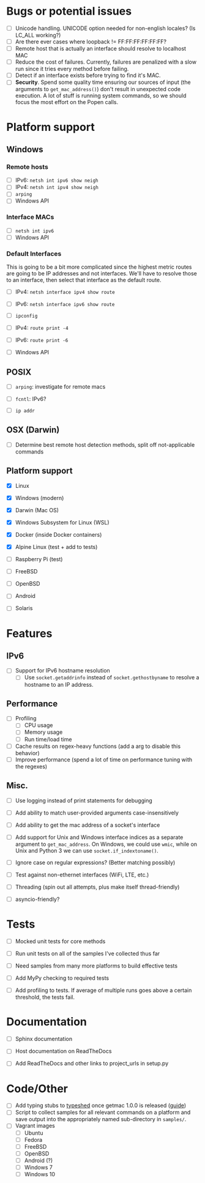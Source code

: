 
# Bugs or potential issues
* [ ] Unicode handling. UNICODE option needed for non-english locales? (Is LC_ALL working?)
* [ ] Are there ever cases where loopback != FF:FF:FF:FF:FF:FF?
* [ ] Remote host that is actually an interface should resolve to localhost MAC
* [ ] Reduce the cost of failures. Currently, failures are penalized
with a slow run since it tries every method before failing.
* [ ] Detect if an interface exists before trying to find it's MAC.
* [ ] **Security**. Spend some quality time ensuring our sources of
input (the arguments to `get_mac_address()`) don't result in unexpected
code execution. A lot of stuff is running system commands, so we should
focus the most effort on the Popen calls.

# Platform support

## Windows

### Remote hosts
* [ ] IPv6: `netsh int ipv6 show neigh`
* [ ] IPv4: `netsh int ipv4 show neigh`
* [ ] `arping`
* [ ] Windows API

### Interface MACs
* [ ] `netsh int ipv6`
* [ ] Windows API

### Default Interfaces
This is going to be a bit more complicated since the highest
metric routes are going to be IP addresses and not interfaces.
We'll have to resolve those to an interface, then select that
interface as the default route.
* [ ] IPv4: `netsh interface ipv4 show route`
* [ ] IPv6: `netsh interface ipv6 show route`
* [ ] `ipconfig`
* [ ] IPv4: `route print -4`
* [ ] IPv6: `route print -6`
* [ ] Windows API


## POSIX
* [ ] `arping`: investigate for remote macs
* [ ] `fcntl`: IPv6?
* [ ] `ip addr`


## OSX (Darwin)
* [ ] Determine best remote host detection methods, split off not-applicable commands


## Platform support
* [x] Linux
* [x] Windows (modern)
* [x] Darwin (Mac OS)
* [x] Windows Subsystem for Linux (WSL)
* [x] Docker (inside Docker containers)
* [x] Alpine Linux (test + add to tests)
* [ ] Raspberry Pi (test)
* [ ] FreeBSD
* [ ] OpenBSD
* [ ] Android
* [ ] Solaris


# Features

## IPv6
* [ ] Support for IPv6 hostname resolution
    * [ ] Use `socket.getaddrinfo` instead of `socket.gethostbyname`
          to resolve a hostname to an IP address.

## Performance
* [ ] Profiling
    * [ ] CPU usage
    * [ ] Memory usage
    * [ ] Run time/load time
* [ ] Cache results on regex-heavy functions (add a arg to disable this behavior)
* [ ] Improve performance (spend a lot of time on performance tuning with the regexes)

## Misc.
* [ ] Use logging instead of print statements for debugging
* [ ] Add ability to match user-provided arguments case-insensitively
* [ ] Add ability to get the mac address of a socket's interface
* [ ] Add support for Unix and Windows interface indices as a separate
      argument to `get_mac_address`. On Windows, we could use `wmic`,
      while on Unix and Python 3 we can use `socket.if_indextoname()`.
* [ ] Ignore case on regular expressions? (Better matching possibly)
* [ ] Test against non-ethernet interfaces (WiFi, LTE, etc.)
* [ ] Threading (spin out all attempts, plus make itself thread-friendly)
* [ ] asyncio-friendly?


# Tests
* [ ] Mocked unit tests for core methods
* [ ] Run unit tests on all of the samples I've collected thus far
* [ ] Need samples from many more platforms to build effective tests
* [ ] Add MyPy checking to required tests
* [ ] Add profiling to tests. If average of multiple runs goes
 above a certain threshold, the tests fail.


# Documentation
* [ ] Sphinx documentation
* [ ] Host documentation on ReadTheDocs
* [ ] Add ReadTheDocs and other links to project_urls in setup.py


# Code/Other
* [ ] Add typing stubs to [typeshed](https://github.com/python/typeshed)
once getmac 1.0.0 is released ([guide](https://github.com/python/typeshed/blob/master/CONTRIBUTING.md))
* [ ] Script to collect samples for all relevant commands on a platform
and save output into the appropriately named sub-directory in `samples/`.
* [ ] Vagrant images
    * [ ] Ubuntu
    * [ ] Fedora
    * [ ] FreeBSD
    * [ ] OpenBSD
    * [ ] Android (?)
    * [ ] Windows 7
    * [ ] Windows 10
